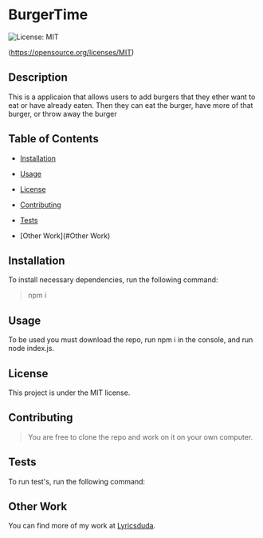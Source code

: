 

# BurgerTime

![License: MIT](https://img.shields.io/badge/License-MIT-blue.svg)

(https://opensource.org/licenses/MIT)

## Description
This is a applicaion that allows users to add burgers that they ether want to eat or have already eaten. Then they can eat the burger, have more of that burger, or throw away the burger 

## Table of Contents

* [Installation](#installation)

* [Usage](#usage)
         
 * [License](#license)
        
* [Contributing](#contributing)
         
 * [Tests](#tests) 
         
* [Other Work](#Other Work)

## Installation

To install necessary dependencies, run the following command:

> npm i

## Usage

To be used you must download the repo, run npm i in the console, and run node index.js.

## License

This project is under the MIT license.

## Contributing
        
> You are free to clone the repo and work on it on your own computer.

## Tests

To run test's, run the following command:

> 

## Other Work

You can find more of my work at [Lyricsduda](https://github.com/Lyricsduda).
        
